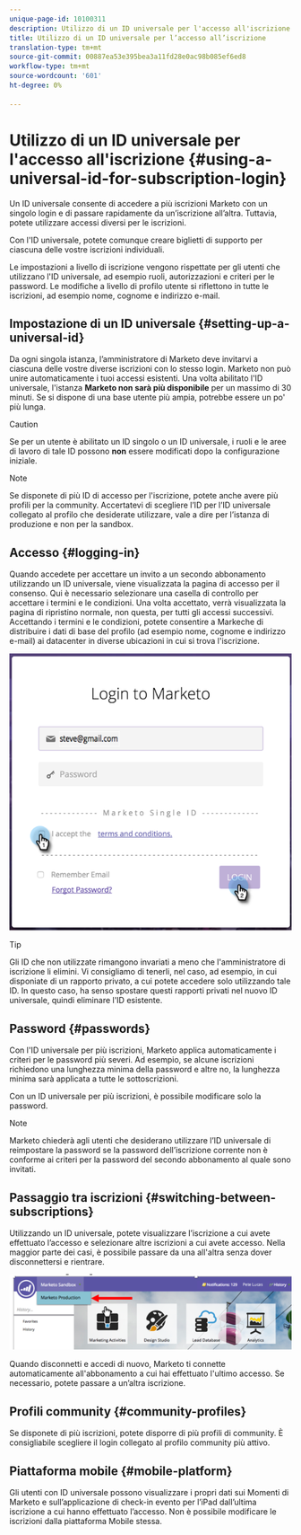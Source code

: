 ```yaml
---
unique-page-id: 10100311
description: Utilizzo di un ID universale per l'accesso all'iscrizione - Documenti Marketo - Documentazione prodotto
title: Utilizzo di un ID universale per l’accesso all’iscrizione
translation-type: tm+mt
source-git-commit: 00887ea53e395bea3a11fd28e0ac98b085ef6ed8
workflow-type: tm+mt
source-wordcount: '601'
ht-degree: 0%

---
```



# Utilizzo di un ID universale per l&#39;accesso all&#39;iscrizione {#using-a-universal-id-for-subscription-login}

Un ID universale consente di accedere a più iscrizioni Marketo con un singolo login e di passare rapidamente da un’iscrizione all’altra. Tuttavia, potete utilizzare accessi diversi per le iscrizioni.

Con l&#39;ID universale, potete comunque creare biglietti di supporto per ciascuna delle vostre iscrizioni individuali.

Le impostazioni a livello di iscrizione vengono rispettate per gli utenti che utilizzano l&#39;ID universale, ad esempio ruoli, autorizzazioni e criteri per le password. Le modifiche a livello di profilo utente si riflettono in tutte le iscrizioni, ad esempio nome, cognome e indirizzo e-mail.

## Impostazione di un ID universale {#setting-up-a-universal-id}

Da ogni singola istanza, l’amministratore di Marketo deve invitarvi a ciascuna delle vostre diverse iscrizioni con lo stesso login. Marketo non può unire automaticamente i tuoi accessi esistenti. Una volta abilitato l&#39;ID universale, l&#39;istanza **Marketo non sarà più disponibile** per un massimo di 30 minuti. Se si dispone di una base utente più ampia, potrebbe essere un po&#39; più lunga.

>[!CAUTION]
>
>Se per un utente è abilitato un ID singolo o un ID universale, i ruoli e le aree di lavoro di tale ID possono **non** essere modificati dopo la configurazione iniziale.

>[!NOTE]
>
>Se disponete di più ID di accesso per l&#39;iscrizione, potete anche avere più profili per la community. Accertatevi di scegliere l’ID per l’ID universale collegato al profilo che desiderate utilizzare, vale a dire per l’istanza di produzione e non per la sandbox.

## Accesso {#logging-in}

Quando accedete per accettare un invito a un secondo abbonamento utilizzando un ID universale, viene visualizzata la pagina di accesso per il consenso. Qui è necessario selezionare una casella di controllo per accettare i termini e le condizioni. Una volta accettato, verrà visualizzata la pagina di ripristino normale, non questa, per tutti gli accessi successivi. Accettando i termini e le condizioni, potete consentire a Markeche di distribuire i dati di base del profilo (ad esempio nome, cognome e indirizzo e-mail) ai datacenter in diverse ubicazioni in cui si trova l&#39;iscrizione.

![](assets/new-login-reduced-hands-name.png)

>[!TIP]
>
>Gli ID che non utilizzate rimangono invariati a meno che l&#39;amministratore di iscrizione li elimini. Vi consigliamo di tenerli, nel caso, ad esempio, in cui disponiate di un rapporto privato, a cui potete accedere solo utilizzando tale ID. In questo caso, ha senso spostare questi rapporti privati nel nuovo ID universale, quindi eliminare l&#39;ID esistente.

## Password {#passwords}

Con l&#39;ID universale per più iscrizioni, Marketo applica automaticamente i criteri per le password più severi. Ad esempio, se alcune iscrizioni richiedono una lunghezza minima della password e altre no, la lunghezza minima sarà applicata a tutte le sottoscrizioni.

Con un ID universale per più iscrizioni, è possibile modificare solo la password.

>[!NOTE]
>
>Marketo chiederà agli utenti che desiderano utilizzare l’ID universale di reimpostare la password se la password dell’iscrizione corrente non è conforme ai criteri per la password del secondo abbonamento al quale sono invitati.

## Passaggio tra iscrizioni {#switching-between-subscriptions}

Utilizzando un ID universale, potete visualizzare l’iscrizione a cui avete effettuato l’accesso e selezionare altre iscrizioni a cui avete accesso. Nella maggior parte dei casi, è possibile passare da una all&#39;altra senza dover disconnettersi e rientrare.

![](assets/image2016-11-3-15-3a10-3a16.png)

Quando disconnetti e accedi di nuovo, Marketo ti connette automaticamente all&#39;abbonamento a cui hai effettuato l&#39;ultimo accesso. Se necessario, potete passare a un’altra iscrizione.

## Profili community {#community-profiles}

Se disponete di più iscrizioni, potete disporre di più profili di community. È consigliabile scegliere il login collegato al profilo community più attivo.

## Piattaforma mobile {#mobile-platform}

Gli utenti con ID universale possono visualizzare i propri dati sui Momenti di Marketo e sull’applicazione di check-in evento per l’iPad dall’ultima iscrizione a cui hanno effettuato l’accesso. Non è possibile modificare le iscrizioni dalla piattaforma Mobile stessa.

